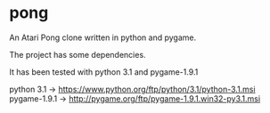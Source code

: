 # pong

An Atari Pong clone written in python and pygame.

The project has some dependencies.

It has been tested with python 3.1 and pygame-1.9.1

python 3.1 -> https://www.python.org/ftp/python/3.1/python-3.1.msi pygame-1.9.1 -> http://pygame.org/ftp/pygame-1.9.1.win32-py3.1.msi
